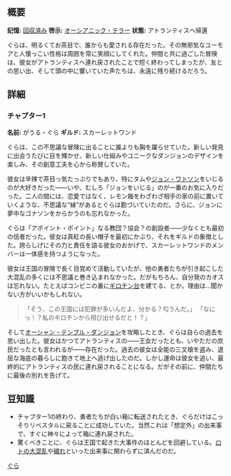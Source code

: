 <!-- title: がうる・ぐら -->

<!-- quote: 私に話すときは口の利き方に気をつけなよ >:3 -->

<!-- chapters: 0 -->

<!-- images: (ぐらのチャプター1プロフィール), (アトランティスを探索するぐらと仲間たち), (リコレクション - がうる・ぐら) -->

<!-- model: false -->

## 概要

**記憶:** [回収済み](https://youtu.be/SDnRHwpnIH4)
**啓示:** [オーシアニック・テラー](#entry:oceanic-terror-entry)
**状態:** アトランティスへ帰還

ぐらは、明るくてお茶目で、誰からも愛される存在だった。その無邪気なユーモアと人懐っこい性格は周囲を常に笑顔にしてくれた。仲間と共に過ごした冒険は、彼女がアトランティスへ連れ戻されたことで短く終わってしまったが、友との思い出、そして頭の中に響いていた声たちは、永遠に残り続けるだろう。

## 詳細

### チャプター1

**名前:** がうる・ぐら
**ギルド:** スカーレットワンド

ぐらは、この不思議な冒険に出ることに誰よりも胸を躍らせていた。新しい発見に出会うたびに目を輝かせ、新しい仕組みやユニークなダンジョンのデザインを楽しみ、その創意工夫を心から称賛していた。

彼女は辛辣で茶目っ気たっぷりでもあり、特にタムや[ジョン・ワトソン](https://www.youtube.com/live/PJtapc2_7ok?si=Zjtfn-It4RAxI-V-&t=7423)をいじるのが大好きだった――いや、むしろ「ジョンをいじる」のが一番のお気に入りだった。二人の間には、恋愛ではなく、レモン箱をわざわざ相手の家の前に置いていくような、不思議な“縁”があるとぐらは勘づいていたのだ。さらに、ジョンに夢中なゴナソンをからかうのも忘れなかった。

ぐらは「アポイント・ポイント」なる教団？協会？の創設者――少なくとも最初の信者だった。彼女は真紅の長い帽子を最初にかぶり、それをギルドの象徴とした。誇らしげにその力と責任を語る彼女のおかげで、スカーレットワンドのメンバーは一体感を持つようになった。

彼女は王国の冒険で長く目覚めて活動していたが、他の勇者たちが引き起こした大混乱の多くには不思議と巻き込まれなかった。だがもちろん、自分発のカオスは忘れない。たとえばコンビニの裏に[ギロチン台](https://www.youtube.com/live/72SJQRQ7qi0?t=4184)を建てる、とか。理由は…聞かない方がいいかもしれない。

> 「そう、この王国には犯罪が多いんだよ、分かる？匂うんだ。」
> 「なにっ！？私のギロチンから飛び出せるだと！？」

そして[オーシャン・テンプル・ダンジョン](#entry:ocean-temple-dungeon-entry)を攻略したとき、ぐらは自らの過去を思い出した。彼女はかつてアトランティスの――王女だったとも、いやただの庶民だったとも言われるが――存在だった。過去の彼女は全能の三叉槍を盗み、退屈な海底の暮らしに飽きて地上へ逃げ出したのだ。しかし運命は彼女を追い、最終的にアトランティスの民に連れ戻されることになる。だがその前に、仲間たちに最後の別れを告げて。

## 豆知識

- チャプター1の終わり、勇者たちが白い箱に転送されたとき、ぐらだけはこっそりリベスタルに戻ることに成功していた。当然これは「想定外」の出来事で、すぐに神々によって箱に連れ戻された。
- 驚くべきことに、ぐらは王国で起きた大事件のほとんどを回避している。[ロトの大混乱](#entry:lottery-fiasco-entry)や[穢れ](#entry:the-corruption-entry)といった出来事に関わらずに済んだのだ。

[ぐら](#easter:easter-gura)
